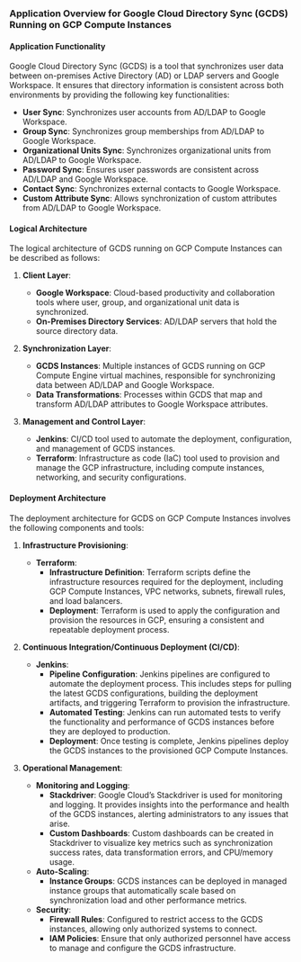 ### Application Overview for Google Cloud Directory Sync (GCDS) Running on GCP Compute Instances

#### Application Functionality
Google Cloud Directory Sync (GCDS) is a tool that synchronizes user data between on-premises Active Directory (AD) or LDAP servers and Google Workspace. It ensures that directory information is consistent across both environments by providing the following key functionalities:

- **User Sync**: Synchronizes user accounts from AD/LDAP to Google Workspace.
- **Group Sync**: Synchronizes group memberships from AD/LDAP to Google Workspace.
- **Organizational Units Sync**: Synchronizes organizational units from AD/LDAP to Google Workspace.
- **Password Sync**: Ensures user passwords are consistent across AD/LDAP and Google Workspace.
- **Contact Sync**: Synchronizes external contacts to Google Workspace.
- **Custom Attribute Sync**: Allows synchronization of custom attributes from AD/LDAP to Google Workspace.

#### Logical Architecture
The logical architecture of GCDS running on GCP Compute Instances can be described as follows:

1. **Client Layer**:
   - **Google Workspace**: Cloud-based productivity and collaboration tools where user, group, and organizational unit data is synchronized.
   - **On-Premises Directory Services**: AD/LDAP servers that hold the source directory data.

2. **Synchronization Layer**:
   - **GCDS Instances**: Multiple instances of GCDS running on GCP Compute Engine virtual machines, responsible for synchronizing data between AD/LDAP and Google Workspace.
   - **Data Transformations**: Processes within GCDS that map and transform AD/LDAP attributes to Google Workspace attributes.

3. **Management and Control Layer**:
   - **Jenkins**: CI/CD tool used to automate the deployment, configuration, and management of GCDS instances.
   - **Terraform**: Infrastructure as code (IaC) tool used to provision and manage the GCP infrastructure, including compute instances, networking, and security configurations.

#### Deployment Architecture
The deployment architecture for GCDS on GCP Compute Instances involves the following components and tools:

1. **Infrastructure Provisioning**:
   - **Terraform**:
     - **Infrastructure Definition**: Terraform scripts define the infrastructure resources required for the deployment, including GCP Compute Instances, VPC networks, subnets, firewall rules, and load balancers.
     - **Deployment**: Terraform is used to apply the configuration and provision the resources in GCP, ensuring a consistent and repeatable deployment process.

2. **Continuous Integration/Continuous Deployment (CI/CD)**:
   - **Jenkins**:
     - **Pipeline Configuration**: Jenkins pipelines are configured to automate the deployment process. This includes steps for pulling the latest GCDS configurations, building the deployment artifacts, and triggering Terraform to provision the infrastructure.
     - **Automated Testing**: Jenkins can run automated tests to verify the functionality and performance of GCDS instances before they are deployed to production.
     - **Deployment**: Once testing is complete, Jenkins pipelines deploy the GCDS instances to the provisioned GCP Compute Instances.

3. **Operational Management**:
   - **Monitoring and Logging**:
     - **Stackdriver**: Google Cloud’s Stackdriver is used for monitoring and logging. It provides insights into the performance and health of the GCDS instances, alerting administrators to any issues that arise.
     - **Custom Dashboards**: Custom dashboards can be created in Stackdriver to visualize key metrics such as synchronization success rates, data transformation errors, and CPU/memory usage.
   - **Auto-Scaling**:
     - **Instance Groups**: GCDS instances can be deployed in managed instance groups that automatically scale based on synchronization load and other performance metrics.
   - **Security**:
     - **Firewall Rules**: Configured to restrict access to the GCDS instances, allowing only authorized systems to connect.
     - **IAM Policies**: Ensure that only authorized personnel have access to manage and configure the GCDS infrastructure.
